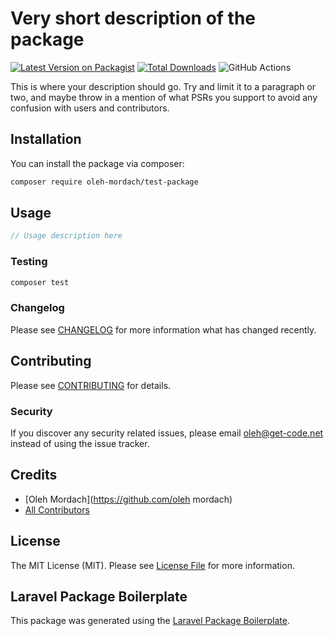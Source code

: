 # Very short description of the package

[![Latest Version on Packagist](https://img.shields.io/packagist/v/oleh-mordach/test-package.svg?style=flat-square)](https://packagist.org/packages/oleh-mordach/test-package)
[![Total Downloads](https://img.shields.io/packagist/dt/oleh-mordach/test-package.svg?style=flat-square)](https://packagist.org/packages/oleh-mordach/test-package)
![GitHub Actions](https://github.com/oleh-mordach/test-package/actions/workflows/main.yml/badge.svg)

This is where your description should go. Try and limit it to a paragraph or two, and maybe throw in a mention of what PSRs you support to avoid any confusion with users and contributors.

## Installation

You can install the package via composer:

```bash
composer require oleh-mordach/test-package
```

## Usage

```php
// Usage description here
```

### Testing

```bash
composer test
```

### Changelog

Please see [CHANGELOG](CHANGELOG.md) for more information what has changed recently.

## Contributing

Please see [CONTRIBUTING](CONTRIBUTING.md) for details.

### Security

If you discover any security related issues, please email oleh@get-code.net instead of using the issue tracker.

## Credits

-   [Oleh Mordach](https://github.com/oleh mordach)
-   [All Contributors](../../contributors)

## License

The MIT License (MIT). Please see [License File](LICENSE.md) for more information.

## Laravel Package Boilerplate

This package was generated using the [Laravel Package Boilerplate](https://laravelpackageboilerplate.com).
